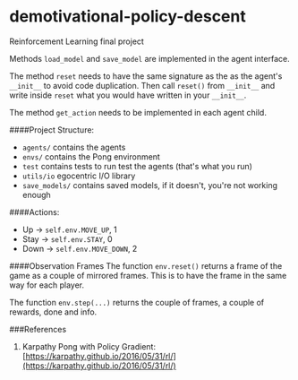 # demotivational-policy-descent
Reinforcement Learning final project

Methods `load_model` and `save_model` are implemented in
the agent interface.

The method `reset` needs to have the same signature as
the as the agent's `__init__` to avoid code duplication. 
Then call `reset()` from `__init__` and write inside `reset` what you 
would have written in your `__init__`.

The method `get_action` needs to be implemented in each
agent child.

####Project Structure:

  - `agents/` contains the agents
  - `envs/` contains the Pong environment
  - `test` contains tests to run test the agents (that's what you run)
  - `utils/io` egocentric I/O library
  - `save_models/` contains saved models, if it doesn't, you're not working enough

####Actions:

  - Up -> `self.env.MOVE_UP`, 1
  - Stay -> `self.env.STAY`, 0
  - Down -> `self.env.MOVE_DOWN`, 2
 
####Observation Frames
The function `env.reset()` returns a frame of the game as a couple of
mirrored frames. This is to have the frame in the same way for each player.

The function `env.step(...)` returns the couple of frames, a couple of 
rewards, done and info.

###References

1. Karpathy Pong with Policy Gradient: [https://karpathy.github.io/2016/05/31/rl/](https://karpathy.github.io/2016/05/31/rl/)
